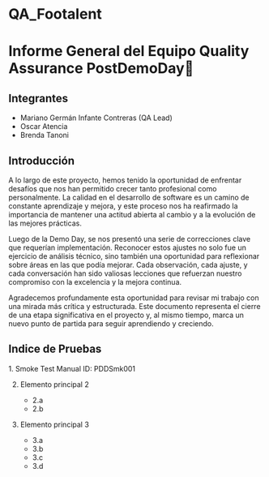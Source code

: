 # QA_Footalent

<h1>Informe General del Equipo Quality Assurance  PostDemoDay🎼</h1>

<div><h2>Integrantes</h2>
<ul>
    <li>Mariano Germán Infante Contreras (QA Lead)</li>
    <li>Oscar Atencia</li>
    <li>Brenda Tanoni</li>
</ul>

<div>
    <h2>Introducción</h2>
    <p>A lo largo de este proyecto, hemos tenido la oportunidad de enfrentar desafíos que nos han permitido crecer tanto profesional como personalmente. La calidad en el desarrollo de software es un camino de constante aprendizaje y mejora, y este proceso nos ha reafirmado la importancia de mantener una actitud abierta al cambio y a la evolución de las mejores prácticas.</p>
    <p>Luego de la Demo Day, se nos presentó una serie de correcciones clave que requerían implementación. Reconocer estos ajustes no solo fue un ejercicio de análisis técnico, sino también una oportunidad para reflexionar sobre áreas en las que podía mejorar. Cada observación, cada ajuste, y cada conversación han sido valiosas lecciones que refuerzan nuestro compromiso con la excelencia y la mejora continua.</p>
    <p>Agradecemos profundamente esta oportunidad para revisar mi trabajo con una mirada más crítica y estructurada. Este documento representa el cierre de una etapa significativa en el proyecto y, al mismo tiempo, marca un nuevo punto de partida para seguir aprendiendo y creciendo. </p>
</div>
<div>
    <h2>Indice de Pruebas</h2>
    <div>
 1. Smoke Test Manual ID: PDDSmk001 
   

2. Elemento principal 2  
   - 2.a  
   - 2.b  

3. Elemento principal 3  
   - 3.a  
   - 3.b  
   - 3.c  
   - 3.d  
    </div>
   

    
</div>